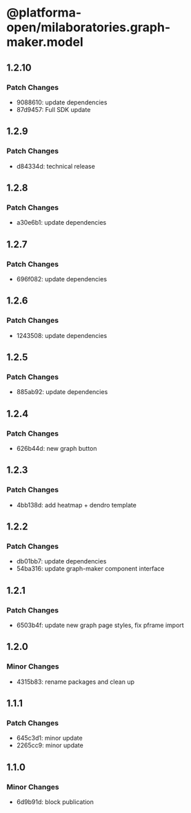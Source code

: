 # @platforma-open/milaboratories.graph-maker.model

## 1.2.10

### Patch Changes

- 9088610: update dependencies
- 87d9457: Full SDK update

## 1.2.9

### Patch Changes

- d84334d: technical release

## 1.2.8

### Patch Changes

- a30e6b1: update dependencies

## 1.2.7

### Patch Changes

- 696f082: update dependencies

## 1.2.6

### Patch Changes

- 1243508: update dependencies

## 1.2.5

### Patch Changes

- 885ab92: update dependencies

## 1.2.4

### Patch Changes

- 626b44d: new graph button

## 1.2.3

### Patch Changes

- 4bb138d: add heatmap + dendro template

## 1.2.2

### Patch Changes

- db01bb7: update dependencies
- 54ba316: update graph-maker component interface

## 1.2.1

### Patch Changes

- 6503b4f: update new graph page styles, fix pframe import

## 1.2.0

### Minor Changes

- 4315b83: rename packages and clean up

## 1.1.1

### Patch Changes

- 645c3d1: minor update
- 2265cc9: minor update

## 1.1.0

### Minor Changes

- 6d9b91d: block publication
